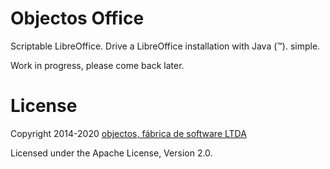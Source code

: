# Objectos Office

Scriptable LibreOffice. Drive a LibreOffice installation with Java (&trade;). simple.

Work in progress, please come back later.

# License

Copyright 2014-2020 [objectos, fábrica de software LTDA](http://www.objectos.com.br)

Licensed under the Apache License, Version 2.0.
